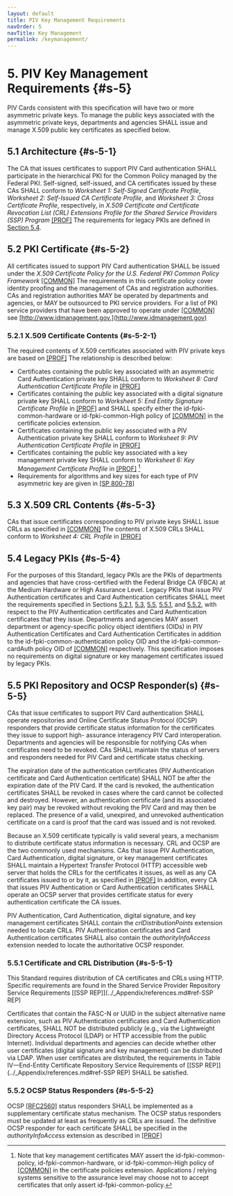 ```yaml
---
layout: default
title: PIV Key Management Requirements
navOrder: 5
navTitle: Key Management
permalink: /keymanagement/
---
```


# 5. PIV Key Management Requirements {#s-5}

PIV Cards consistent with this specification will have two or more asymmetric private keys. To manage
the public keys associated with the asymmetric private keys, departments and agencies SHALL issue and
manage X.509 public key certificates as specified below.

## 5.1 Architecture {#s-5-1}

The CA that issues certificates to support PIV Card authentication SHALL participate in the hierarchical PKI
for the Common Policy managed by the Federal PKI. Self-signed, self-issued, and CA certificates issued
by these CAs SHALL conform to *Worksheet 1: Self-Signed Certificate Profile*, *Worksheet 2: Self-Issued CA
Certificate Profile*, and *Worksheet 3: Cross Certificate Profile*, respectively, in *X.509 Certificate and
Certificate Revocation List (CRL) Extensions Profile for the Shared Service Providers (SSP) Program*
[[PROF]](../_Appendix/references.md#ref-PROF)  The requirements for legacy PKIs are defined in [Section 5.4](keymanagement.md#s-5-4).

## 5.2 PKI Certificate {#s-5-2}

All certificates issued to support PIV Card authentication SHALL be issued under the *X.509 Certificate
Policy for the U.S. Federal PKI Common Policy Framework* [[COMMON]](../_Appendix/references.md#ref-COMMON)  The requirements in this
certificate policy cover identity proofing and the management of CAs and registration authorities. CAs
and registration authorities MAY be operated by departments and agencies, or MAY be outsourced to PKI
service providers. For a list of PKI service providers that have been approved to operate under
[[COMMON]](../_Appendix/references.md#ref-COMMON)  see [http://www.idmanagement.gov.](http://www.idmanagement.gov)

### 5.2.1 X.509 Certificate Contents {#s-5-2-1}

The required contents of X.509 certificates associated with PIV private keys are based on [[PROF]](../_Appendix/references.md#ref-PROF)  The
relationship is described below:

- Certificates containing the public key associated with an asymmetric Card Authentication private key
    SHALL conform to *Worksheet 8: Card Authentication Certificate Profile* in [[PROF]](../_Appendix/references.md#ref-PROF) 
- Certificates containing the public key associated with a digital signature private key SHALL conform to
    *Worksheet 5: End Entity Signature Certificate Profile* in [[PROF]](../_Appendix/references.md#ref-PROF) and SHALL specify either the id-fpki-common-hardware or id-fpki-common-High policy of [[COMMON]](../_Appendix/references.md#ref-COMMON) in the certificate policies
    extension.
- Certificates containing the public key associated with a PIV Authentication private key SHALL conform
    to *Worksheet 9: PIV Authentication Certificate Profile* in [[PROF]](../_Appendix/references.md#ref-PROF) 
- Certificates containing the public key associated with a key management private key SHALL conform to
    *Worksheet 6: Key Management Certificate Profile* in [[PROF]](../_Appendix/references.md#ref-PROF) [^keypolicy]
- Requirements for algorithms and key sizes for each type of PIV asymmetric key are given in
    [[SP 800-78]](../_Appendix/references.md#ref-SP-800-78) 

[^keypolicy]: Note that key management certificates MAY assert the id-fpki-common-policy, id-fpki-common-hardware, or id-fpki-common-High policy of [[COMMON]](../_Appendix/references.md#ref-COMMON) in the certificate policies extension. Applications / relying systems sensitive to the assurance level
may choose not to accept certificates that only assert id-fpki-common-policy.


## 5.3 X.509 CRL Contents {#s-5-3}

CAs that issue certificates corresponding to PIV private keys SHALL issue CRLs as specified in
[[COMMON]](../_Appendix/references.md#ref-COMMON)  The contents of X.509 CRLs SHALL conform to *Worksheet 4: CRL Profile* in [[PROF]](../_Appendix/references.md#ref-PROF) 

## 5.4 Legacy PKIs {#s-5-4}

For the purposes of this Standard, legacy PKIs are the PKIs of departments and agencies that have cross-certified with the Federal Bridge CA (FBCA) at the Medium Hardware or High Assurance Level. Legacy
PKIs that issue PIV Authentication certificates and Card Authentication certificates SHALL meet the
requirements specified in Sections [5.2.1](keymanagement.md#s-5-2-1), [5.3](keymanagement.md#s-5-3), [5.5](keymanagement.md#s-5-5), [5.5.1](keymanagement.md#s-5-5-1), and [5.5.2](keymanagement.md#s-5-5-2), with respect to the PIV Authentication
certificates and Card Authentication certificates that they issue. Departments and agencies MAY assert
department or agency-specific policy object identifiers (OIDs) in PIV Authentication Certificates and
Card Authentication Certificates in addition to the id-fpki-common-authentication policy OID and the id-fpki-common-cardAuth policy OID of [[COMMON]](../_Appendix/references.md#ref-COMMON)  respectively. This specification imposes no
requirements on digital signature or key management certificates issued by legacy PKIs.

## 5.5 PKI Repository and OCSP Responder(s) {#s-5-5}

CAs that issue certificates to support PIV Card authentication SHALL operate repositories and Online
Certificate Status Protocol (OCSP) responders that provide certificate status information for the
certificates they issue to support high- assurance interagency PIV Card interoperation. Departments and
agencies will be responsible for notifying CAs when certificates need to be revoked. CAs SHALL maintain
the status of servers and responders needed for PIV Card and certificate status checking.

The expiration date of the authentication certificates (PIV Authentication certificate and Card
Authentication certificate) SHALL NOT be after the expiration date of the PIV Card. If the card is revoked,
the authentication certificates SHALL be revoked in cases where the card cannot be collected and destroyed.
However, an authentication certificate (and its associated key pair) may be revoked without revoking the
PIV Card and may then be replaced. The presence of a valid, unexpired, and unrevoked authentication
certificate on a card is proof that the card was issued and is not revoked.

Because an X.509 certificate typically is valid several years, a mechanism to distribute certificate status
information is necessary. CRL and OCSP are the two commonly used mechanisms. CAs that issue PIV
Authentication, Card Authentication, digital signature, or key management certificates SHALL maintain a
Hypertext Transfer Protocol (HTTP) accessible web server that holds the CRLs for the certificates it
issues, as well as any CA certificates issued to or by it, as specified in [[PROF]](../_Appendix/references.md#ref-PROF)  In addition, every CA that
issues PIV Authentication or Card Authentication certificates SHALL operate an OCSP server that provides
certificate status for every authentication certificate the CA issues.

PIV Authentication, Card Authentication, digital signature, and key management certificates SHALL contain
the *crlDistributionPoints* extension needed to locate CRLs. PIV Authentication certificates and Card
Authentication certificates SHALL also contain the *authorityInfoAccess* extension needed to locate the
authoritative OCSP responder.

### 5.5.1 Certificate and CRL Distribution {#s-5-5-1}

This Standard requires distribution of CA certificates and CRLs using HTTP. Specific requirements are
found in the Shared Service Provider Repository Service Requirements [[SSP REP]](../_Appendix/references.md#ref-SSP REP) 


Certificates that contain the FASC-N or UUID in the subject alternative name extension, such as PIV
Authentication certificates and Card Authentication certificates, SHALL NOT be distributed publicly (e.g., via
the Lightweight Directory Access Protocol (LDAP) or HTTP accessible from the public Internet).
Individual departments and agencies can decide whether other user certificates (digital signature and key
management) can be distributed via LDAP. When user certificates are distributed, the requirements in
Table IV—End-Entity Certificate Repository Service Requirements of [[SSP REP]](../_Appendix/references.md#ref-SSP REP) SHALL be satisfied.

### 5.5.2 OCSP Status Responders {#s-5-5-2}

OCSP [[RFC2560]](../_Appendix/references.md#ref-RFC2560) status responders SHALL be implemented as a supplementary certificate status
mechanism. The OCSP status responders must be updated at least as frequently as CRLs are issued. The
definitive OCSP responder for each certificate SHALL be specified in the *authorityInfoAccess* extension as
described in [[PROF]](../_Appendix/references.md#ref-PROF) 


